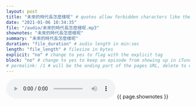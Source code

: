 ```yaml
---
layout: post
title: "未來的時代長怎麼樣呢" # quotes allow forbidden characters like the colon
date: "2021-01-06 10:34:35"
file: "/audio/未來的時代長怎麼樣呢.mp3"
shownotes: "未來的時代長怎麼樣呢"
summary: "未來的時代長怎麼樣呢"
duration: "file_duration" # audio length in min:sec
length: "file_length" # filesize in bytes
explicit: "no" # change to yes to flag with the explicit tag
block: "no" # change to yes to keep an episode from showing up in iTunes
# permalink: /1 # will be the ending part of the pages URL, delete to default to the title
---
```


<audio controls>
<source src="{{site.url}}{{site.baseurl}}{{ page.file }}" type="audio/x-mp3">
Your browser does not support the audio element.
</audio>
{{ page.shownotes }}
